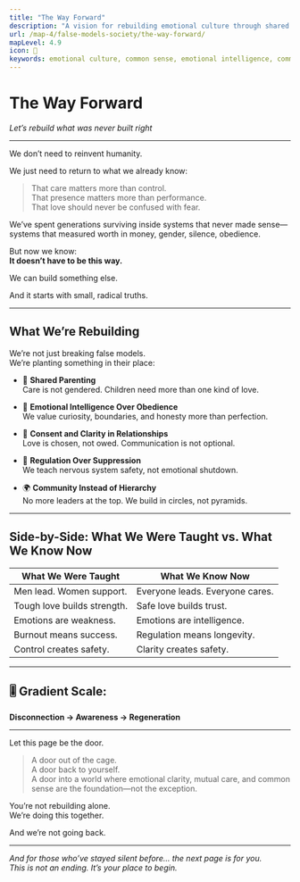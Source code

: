 ```yaml
---
title: "The Way Forward"
description: "A vision for rebuilding emotional culture through shared care, clarity, and common sense."
url: /map-4/false-models-society/the-way-forward/
mapLevel: 4.9
icon: 🌿
keywords: emotional culture, common sense, emotional intelligence, community, nervous system safety, rebuilding, regeneration
---
```


# The Way Forward  
*Let’s rebuild what was never built right*

---

We don’t need to reinvent humanity.

We just need to return to what we already know:

> That care matters more than control.  
> That presence matters more than performance.  
> That love should never be confused with fear.

We’ve spent generations surviving inside systems that never made sense—  
systems that measured worth in money, gender, silence, obedience.

But now we know:  
**It doesn’t have to be this way.**

We can build something else.

And it starts with small, radical truths.

---

## What We’re Rebuilding

We’re not just breaking false models.  
We’re planting something in their place:

- 🌱 **Shared Parenting**  
  Care is not gendered. Children need more than one kind of love.

- 🧠 **Emotional Intelligence Over Obedience**  
  We value curiosity, boundaries, and honesty more than perfection.

- 💬 **Consent and Clarity in Relationships**  
  Love is chosen, not owed. Communication is not optional.

- 🧘 **Regulation Over Suppression**  
  We teach nervous system safety, not emotional shutdown.

- 🌍 **Community Instead of Hierarchy**  
  No more leaders at the top. We build in circles, not pyramids.

---

## Side-by-Side: What We Were Taught vs. What We Know Now

| **What We Were Taught**         | **What We Know Now**                         |
|---------------------------------|----------------------------------------------|
| Men lead. Women support.        | Everyone leads. Everyone cares.              |
| Tough love builds strength.     | Safe love builds trust.                      |
| Emotions are weakness.          | Emotions are intelligence.                   |
| Burnout means success.          | Regulation means longevity.                  |
| Control creates safety.         | Clarity creates safety.                      |

---

## 🎚️ Gradient Scale:  
**Disconnection → Awareness → Regeneration**

---

Let this page be the door.

> A door out of the cage.  
> A door back to yourself.  
> A door into a world where emotional clarity, mutual care, and common sense are the foundation—not the exception.

You’re not rebuilding alone.  
We’re doing this together.

And we’re not going back.

---

_And for those who’ve stayed silent before… the next page is for you.  
This is not an ending. It’s your place to begin._